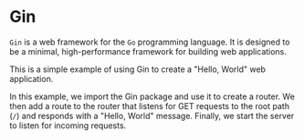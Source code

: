 # Gin
`Gin` is a web framework for the `Go` programming language. It is designed to be a minimal, high-performance framework for building web applications.

This is a simple example of using Gin to create a "Hello, World" web application.

In this example, we import the Gin package and use it to create a router. We then add a route to the router that listens for GET requests to the root path (`/`) and responds with a "Hello, World" message. Finally, we start the server to listen for incoming requests.